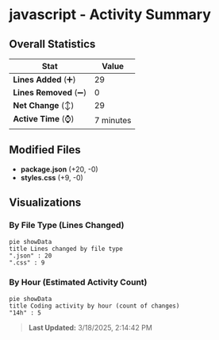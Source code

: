 # javascript - Activity Summary 

## Overall Statistics

| Stat                   | Value                                                             |
| ---------------------- | ----------------------------------------------------------------- |
| **Lines Added** (➕)   | 29                                          |
| **Lines Removed** (➖) | 0                                        |
| **Net Change** (↕)    | 29                |
| **Active Time** (⌚)   | 7 minutes |


## Modified Files
- **package.json** (+20, -0)
- **styles.css** (+9, -0)

## Visualizations

### By File Type (Lines Changed)

```mermaid
pie showData
title Lines changed by file type
".json" : 20
".css" : 9
```

### By Hour (Estimated Activity Count)

```mermaid
pie showData
title Coding activity by hour (count of changes)
"14h" : 5
```


> **Last Updated:** 3/18/2025, 2:14:42 PM